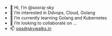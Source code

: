 - 👋 Hi, I’m @sooraj-sky
- 👀 I’m interested in Ddvops, Cloud, Golang
- 🌱 I’m currently learning Golang and Kubernetes
- 💞️ I’m looking to collaborate on ...
- 📫 ops@skywalks.in

<!---
sooraj-sky/sooraj-sky is a ✨ special ✨ repository because its `README.md` (this file) appears on your GitHub profile.
You can click the Preview link to take a look at your changes.
--->
